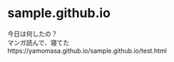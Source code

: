 # sample.github.io
<div><yamo masa></div>
<a>今日は何したの？</a>
<div><mari></div> 
 <a>マンガ読んで、寝てた</a>
 <div>
https://yamomasa.github.io/sample.github.io/test.html
</div>
